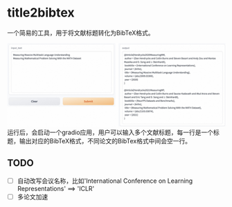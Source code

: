 # title2bibtex
一个简易的工具，用于将文献标题转化为BibTeX格式。

![运行示例](assets/example.jpg)
运行后，会启动一个gradio应用，用户可以输入多个文献标题，每一行是一个标题，输出对应的BibTeX格式，不同论文的BibTex格式中间会空一行。

## TODO
- [ ] 自动改写会议名称，比如'International Conference on Learning Representations' ==> 'ICLR'
- [ ] 多论文加速